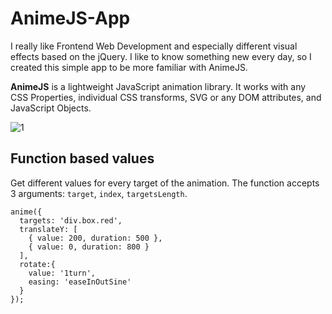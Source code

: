 # AnimeJS-App

I really like Frontend Web Development and especially different visual effects based on the jQuery. I like to know something new every day, so I created this simple app to be more familiar with AnimeJS.

**AnimeJS** is a lightweight JavaScript animation library. It works with any CSS Properties, individual CSS transforms, SVG or any DOM attributes, and JavaScript Objects.

![1](https://user-images.githubusercontent.com/28790452/30134682-9469ad7e-931d-11e7-95f5-e733b73e5a8c.gif)

## Function based values

Get different values for every target of the animation.
The function accepts 3 arguments: `target`, `index`, `targetsLength`.
```
anime({
  targets: 'div.box.red',
  translateY: [
    { value: 200, duration: 500 },
    { value: 0, duration: 800 }
  ],
  rotate:{
    value: '1turn',
    easing: 'easeInOutSine'
  }
});
```